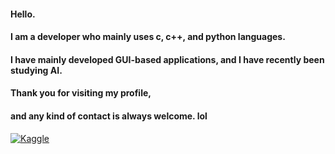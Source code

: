 #### Hello. 
#### I am a developer who mainly uses c, c++, and python languages.
#### I have mainly developed GUI-based applications, and I have recently been studying AI.
#### Thank you for visiting my profile, 
#### and any kind of contact is always welcome. lol

[![Kaggle](https://img.shields.io/badge/Kaggle-Profile-blue?logo=kaggle&style=flat-square)](https://www.kaggle.com/damiroan)
<!--
**AndaCondaa/AndaCondaa** is a ✨ _special_ ✨ repository because its `README.md` (this file) appears on your GitHub profile.

Here are some ideas to get you started:

- 🔭 I’m currently working on ...
- 🌱 I’m currently learning ...
- 👯 I’m looking to collaborate on ...
- 🤔 I’m looking for help with ...
- 💬 Ask me about ...
- 📫 How to reach me: ...
- 😄 Pronouns: ...
- ⚡ Fun fact: ...
-->
